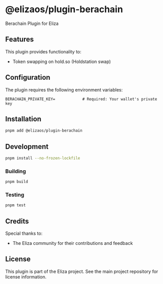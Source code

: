 # @elizaos/plugin-berachain

Berachain Plugin for Eliza

## Features

This plugin provides functionality to:

-   Token swapping on hold.so (Holdstation swap)

## Configuration

The plugin requires the following environment variables:

```env
BERACHAIN_PRIVATE_KEY=            # Required: Your wallet's private key
```

## Installation

```bash
pnpm add @elizaos/plugin-berachain
```

## Development

```bash
pnpm install --no-frozen-lockfile
```

### Building

```bash
pnpm build
```

### Testing

```bash
pnpm test
```

## Credits

Special thanks to:

-   The Eliza community for their contributions and feedback

## License

This plugin is part of the Eliza project. See the main project repository for license information.
